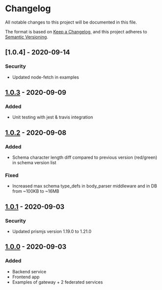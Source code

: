 # Changelog

All notable changes to this project will be documented in this file.

The format is based on [Keep a Changelog](https://keepachangelog.com/en/1.0.0/),
and this project adheres to [Semantic Versioning](https://semver.org/spec/v2.0.0.html).

## [1.0.4] - 2020-09-14

### Security

- Updated node-fetch in examples

## [1.0.3] - 2020-09-09

### Added

- Unit testing with jest & travis integration

## [1.0.2] - 2020-09-08

### Added

- Schema character length diff compared to previous version (red/green) in schema version list

### Fixed

- Increased max schema type_defs in body_parser middleware and in DB from ~100KB to ~16MB

## [1.0.1] - 2020-09-03

### Security

- Updated prismjs version 1.19.0 to 1.21.0

## [1.0.0] - 2020-09-03

### Added

- Backend service
- Frontend app
- Examples of gateway + 2 federated services

[unreleased]: https://github.com/pipedrive/graphql-schema-registry/compare/v1.0.1...HEAD
[1.0.3]: https://github.com/pipedrive/graphql-schema-registry/compare/v1.0.2...v1.0.3
[1.0.2]: https://github.com/pipedrive/graphql-schema-registry/compare/v1.0.1...v1.0.2
[1.0.1]: https://github.com/pipedrive/graphql-schema-registry/compare/v1.0.1...v1.0.1
[1.0.0]: https://github.com/pipedrive/graphql-schema-registry/compare/v1.0.0...v1.0.0
